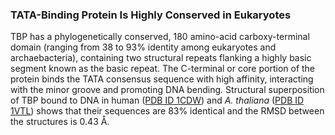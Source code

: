 ### TATA-Binding Protein Is Highly Conserved in Eukaryotes

TBP has a phylogenetically conserved, 180 amino-acid carboxy-terminal domain (ranging from 38 to 93% identity among eukaryotes and archaebacteria), containing two structural repeats flanking a highly basic segment known as the basic repeat.
The C-terminal or core portion of the protein binds the TATA consensus sequence with high affinity, interacting with the minor groove and promoting DNA bending.
Structural superposition of TBP bound to DNA in human ([PDB ID 1CDW](https://doi.org/10.2210/pdb1cdw/pdb)) and *A. thaliana* ([PDB ID 1VTL](https://doi.org/10.2210/pdb1vtl/pdb)) shows that their sequences are 83% identical and the RMSD between the structures is 0.43 Å.